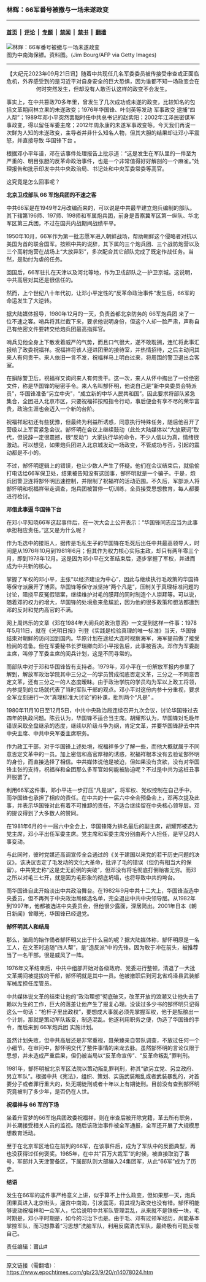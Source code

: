 ### 林辉：66军番号被撤与一场未遂政变

---

#### [首页](../../../..?n14078024) &nbsp;|&nbsp; [评论](../../../../../epoch-comment?n14078024) &nbsp;|&nbsp; [专题](../../../../../epoch-special?n14078024) &nbsp;|&nbsp; [禁闻](../../../../../epoch-news?n14078024) &nbsp;|&nbsp; [禁书](../../../../../books?n14078024) &nbsp;|&nbsp; [翻墙](https://github.com/gfw-breaker/nogfw/blob/master/README.md?n14078024)


<div><img alt="林辉：66军番号被撤与一场未遂政变" class="attachment-djy_600_400 size-djy_600_400 wp-post-image" src="https://i.epochtimes.com/assets/uploads/2021/07/id13102419-GettyImages-451962532@1200x1200-600x400.jpg"/>
<div class="caption">
 图为中南海保镖。资料图。(Jim Bourg/AFP via Getty Images)
</div></div><hr/><div class="post_content" id="artbody" itemprop="articleBody">
 <!-- article content begin -->
 <p style="text-align: center;">
  【大纪元2023年09月21日讯】随着中共现任几名军委委员被传接受审查或正面临危机，外界感受到的是习近平对自身安全的巨大恐惧，因为谁都不知一场政变会在何时突然发生，但却没有人敢否认这样的政变不会发生。
 </p>
 <p>
  事实上，在中共篡政70多年里，曾发生了几次成功或未遂的政变，比较知名的包括文革期间林立果的未遂政变；1976年华国锋、叶剑英等发动
  <ok href="https://www.epochtimes.com/gb/tag/%E5%86%9B%E4%BA%8B%E6%94%BF%E5%8F%98.html">
   军事政变
  </ok>
  逮捕“四人帮”；1989年邓小平突然罢黜时任中共总书记的赵紫阳；2002年江泽民密谋军事政变，得以留任军委主席；2012年周永康的未遂军事政变等。今天我们再说一次鲜为人知的未遂政变，主导者并非什么知名人物，但其大胆的结果却让邓小平震怒，并直接导致
  <ok href="https://www.epochtimes.com/gb/tag/%E5%8D%8E%E5%9B%BD%E9%94%8B%E4%B8%8B%E5%8F%B0.html">
   华国锋下台
  </ok>
  。
 </p>
 <p>
  根据邓小平年谱，邓在该事件处理报告上批示道：“这是发生在军队里的一件至为严重的、明目张胆的反革命政治事件，也是一个非常值得好好解剖的一个麻雀。”处理报告和批示印发中共中央政治局、书记处和中央军委常委等高官。
 </p>
 <p>
  这究竟是怎么回事呢？
 </p>
 <p>
  <strong>
   北京卫戍部队
  </strong>
  <strong>
   66
  </strong>
  <strong>
   军炮兵团的不速之客
  </strong>
 </p>
 <p>
  中共66军是在1949年2月改编而来的，可以说是中共最早建立炮兵编制的部队。其下辖第196师、197师、198师和军属炮兵团，前身是晋察冀军区第一纵队、华北军区第三兵团，不过在国共内战期间战绩平平。
 </p>
 <p>
  1950年10月，66军作为第一批志愿军进入朝鲜战场，帮助朝鲜这个侵略者对抗以美国为首的联合国军。按照中共的说辞，其下属的三个炮兵团、三个战防炮营以及三个高射炮营在战场上“大放异彩”，多次配合其它部队完成了既定作战任务。当然，是助纣为虐的任务。
 </p>
 <p>
  回国后，66军驻扎在天津以及河北等地，作为卫戍部队之一护卫京城。这说明，中共高层对其还是很信任的。
 </p>
 <p>
  然而，上个世纪八十年代初，让邓小平定性的“反革命政治事件”发生后，66军的命运发生了大逆转。
 </p>
 <p>
  据大陆媒体报导，1980年12月的一天，负责首都北京防务的
  <ok href="https://www.epochtimes.com/gb/tag/66%E5%86%9B%E7%82%AE%E5%85%B5%E5%9B%A2.html">
   66军炮兵团
  </ok>
  来了一位不速之客。哨兵将其拦截下来，要求他说明身份，但这个人却一脸严肃，声称自己有绝密文件要转交给炮兵团最高指挥官。
 </p>
 <p>
  哨兵见他全身上下散发着威严的气势，而且口气很大，遂不敢耽搁，连忙将此事汇报给了政委祝福祥。祝福祥将该人迎进团里的接待室，并热情招待，之后主动问其来人有何贵干。来人依旧一言不发，祝福祥马上明白过来，将周围的警卫退出会客室。
 </p>
 <p>
  在摒除警卫后，祝福祥又询问来人有何贵干。这一次，来人从怀中掏出了一份绝密文件，称是华国锋的秘密手令。来人名叫郜怀明，他说自己是“新中央委员会特派员”，华国锋准备“另立中央”，“成立新的中华人民共和国”。因此要求将部队紧急集合，全团进入北京市区，只要祝福祥按照指令行动，事后便会有享不尽的荣华富贵，政治生涯也会迈入一个新的台阶。
 </p>
 <p>
  祝福祥起初还有些犹豫，但最终为利益所诱惑，同意执行特殊任务，随后他召开了营级以上军官紧急会议。郜怀明在会议上继续鼓动（此处大陆媒体以“大放厥词”取代，但说辞一定很震撼，很“反动”）大家执行华的命令，不少人信以为真，情绪很激动。可以想见，如果炮兵团进入北京城发动一场政变，不管成功与否，引起的震动都是不小的。
 </p>
 <p>
  不过，郜怀明逻辑上的错误，也让少数人产生了怀疑。他们在会议结束后，就偷偷打电话给66军保卫处，结果被告知没有这回事，郜怀明就是一个骗子。于是，炮兵团警卫连将郜怀明迅速控制，并限制了祝福祥的活动范围。不久后，军部派人将郜怀明和祝福祥带走调查，炮兵团被暂停一切训练，全员接受思想教育，每人都要进行检讨。
 </p>
 <p>
  <strong>
   邓借此事逼
   <ok href="https://www.epochtimes.com/gb/tag/%E5%8D%8E%E5%9B%BD%E9%94%8B%E4%B8%8B%E5%8F%B0.html">
    华国锋下台
   </ok>
  </strong>
 </p>
 <p>
  在邓小平知晓66军这起事件后，在一次大会上公开表示：“华国锋同志应当为此事承担相应责任。”这又是为什么呢？
 </p>
 <p>
  作为毛选中的接班人，据传是毛私生子的华国锋在毛死后出任中共最高领导人，时间是从1976年10月到1981年6月；但其作为权力核心实际主政，却只有两年零三个月，即到1978年12月。这是因为邓小平在文革结束后，逐步掌握了军权，并进而成为中共新的核心。
 </p>
 <p>
  掌握了军权的邓小平，主张“以经济建设为中心”，因此与继续执行毛政策的华国锋等保守派展开了博弈。华国锋等保守派坚持“两个凡是”，压制关于真理标准问题的讨论，阻挠平反冤假错案，继续维护对毛的膜拜的同时制造个人崇拜等。可以说，随着邓的权力的增大，华国锋的处境愈来愈尴尬，因为他的很多政策和想法都遭到邓的反对和党内高官的不满。
 </p>
 <p>
  网上周炜乐的文章《邓在1984年大阅兵的政治意涵》一文提到这样一件事：1978年5月11日，就在《光明日报》刊登《实践是检验真理的唯一标准》当天，华国锋结束对朝鲜的访问回到国内。华原计划在途经大连时视察海军，海军提前做了接受检阅的准备。但在军委秘书长罗瑞卿向邓小平报告后，此事被否决。邓作为军委副主席，叫停了军委主席的阅兵计划，这是不同寻常的。
 </p>
 <p>
  而部队中对于邓和华国锋皆有支持者。1979年，邓小平在一份解放军报内参里了解到，解放军政治学院其中三分之一的学员赞成彻底否定文革，三分之一不同意否定文革，还有三分之一的人态度暧昧。由于政治学院的学员均为军以上政工将领，内参提到的立场就代表了当时军队干部的观点。邓小平对这份内参十分重视，要求全军立刻进行一次“真理标准大讨论”的补课，批判两个“凡是” 。
 </p>
 <p>
  1980年11月10日至12月5日，中共中央政治局连续召开九次会议，讨论华国锋过去四年的执政问题。陈云认为，华国锋不适合当主席。胡耀邦认为，华国锋对毛晚年错误采取全盘继承的态度，继续以阶级斗争为纲，肯定文革，并要华国锋辞去中共中央主席、中共中央军委主席职务。
 </p>
 <p>
  作为政工干部，对于华国锋上述处境，祝福祥多少了解一些，而他大概就属于不同意否定文革中的一员。加上密信和高官厚禄的诱惑，祝福祥根本没有去验证郜怀明的身份，而直接选择了相信。中共媒体说他是被迫，但如果没有贪欲，没有对华国锋主张的支持，祝福祥和全团那么多军官如何能被胁迫呢？不过是中共为这桩丑事开脱罢了。
 </p>
 <p>
  利用66军这件事，邓小平进一步打压“凡是派”，将军权、党权控制在自己手中，而华国锋也承担了相应的责任。在中共的十一届六中全会预备会上，邓再次提及此事，并表示华国锋对此有着不可推卸的责任，不适合继续留在中央核心领导层。邓的提议得到了大多数人的赞同。
 </p>
 <p>
  在1981年6月的十一届六中全会上，华国锋降为排名最后的副主席，胡耀邦被选为党主席，邓小平出任军委主席。党主席和军委主席分别由两个人担任，是罕见的人事变动。
 </p>
 <p>
  与此同时，彼时党媒还高调宣传全会通过的《关于建国以来党的若干历史问题的决议》。该决议否定了毛发动的文化大革命，批评了毛的错误（但仍有相当大的保留）。中共党史称“这是史无前例的突破”，但邓没有将毛彻底打倒贻害无穷。而邓之所以对毛三七开，就是因为毛形象的彻底坍塌，也将导致中共的垮台。
 </p>
 <p>
  而华国锋自此开始淡出中共政治舞台。在1982年9月中共十二大上，华国锋当选中央委员，但不再列于中央政治局候选名单，完全退出中共中央领导层。从1982年到1997年，他都被选进中央委员会，但他很少露面，深居简出。2001年日本《朝日新闻》曾曝光，华国锋已经退党。
 </p>
 <p>
  <strong>
   郜怀明其人和结局
  </strong>
 </p>
 <p>
  那么，骗局的始作俑者郜怀明又出于什么目的呢？据大陆媒体称，郜怀明原是一名工人，在文革时追随“四人帮”，是“造反派”中的先锋。因为敢于冲在前头，被推荐当了一名干部，很是威风了一阵。
 </p>
 <p>
  1976年文革结束后，中共中组部开始对各级政府、党委进行整顿，清退了一大批文革期间被提拔的干部，郜怀明就是其中一员。他被撤职后到河北省鸡泽县武装部军械库担任库管员。
 </p>
 <p>
  中共媒体说文革的结束让他的“政治理想”彻底破灭，改革开放的浪潮又让他失去了赖以为生的工作，巨大的落差让他产生了报复心理。没读过多少书的郜怀明只记得这么一句话：“枪杆子里出政权”，要想成大事就必须先掌握军权，他于是酝酿出一个计划，那就是策动军队叛变，制造混乱。他遂利用职务之便，伪造了华国锋的手令，而后来到
  <ok href="https://www.epochtimes.com/gb/tag/66%E5%86%9B%E7%82%AE%E5%85%B5%E5%9B%A2.html">
   66军炮兵团
  </ok>
  实施计划。
 </p>
 <p>
  虽然计划失败，但中共高层还是非常重视，聂荣臻亲自带队调查，不放过任何一个小细节。在审问中，郜怀明交代了整件事情的来龙去脉。虽然郜怀明的言论仅限于思想，并未造成严重后果，但仍被当局以“反革命宣传”、“反革命叛乱”罪判刑。
 </p>
 <p>
  1981年，郜怀明被北京军区法院以策动叛乱罪判刑，称其“欲另立党、另立政府、另立军队”。根据中共《宪法》，组织、策划、实施武装叛乱或者武装暴乱的，对首要分子或者罪行重大的，处无期徒刑或者十年以上有期徒刑。目前没有查到郜怀明究竟被判了多少年，是否仍在人世。
 </p>
 <p>
  <strong>
   祝福祥与
  </strong>
  <strong>
   66
  </strong>
  <strong>
   军的下场
  </strong>
 </p>
 <p>
  坐着升官梦的66军炮兵团政委祝福祥，则在审查后被开除党籍，革去所有职务，并长期接受相关人员的监视。随后该政治事件被全军通报，全军还开展了大规模思想教育活动。
 </p>
 <p>
  至于在北京军区地位在前列的66军，在该事件后，成为了军队中的反面典型，再也没获得过任何褒奖。1985年，在中共“百万大裁军”的时候，被直接取消了番号，军部并入天津警备区，下属部队则大部编入24集团军，从此“66军”成为了历史。
 </p>
 <p>
  <strong>
   结语
  </strong>
 </p>
 <p>
  发生在66军的这件事严格意义上讲，似乎算不上什么政变，但如果那一天，炮兵团果真进入北京街头，逼宫中南海，引发震荡，将其视为政变也没有错。郜怀明能够说动祝福祥和一众军人，恰恰说明中共军队管理混乱，从来就不是铁板一块，毛时期是，邓小平时期是，如今的习治下也是。由于毛、邓有过领军经历，尚能基本掌控军队，而习想靠着“习思想”洗脑军队，利用反腐清洗军队，最终极有可能反噬自己。
 </p>
 <p>
  责任编辑：莆山#
 </p>
 <!-- article content end -->
 <div id="below_article_ad">
 </div>
</div>


---

原文链接（需翻墙）：https://www.epochtimes.com/gb/23/9/20/n14078024.htm